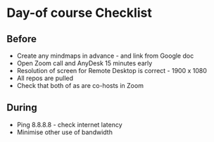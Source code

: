 # Day-of course Checklist

## Before

* Create any mindmaps in advance - and link from Google doc
* Open Zoom call and AnyDesk 15 minutes early
* Resolution of screen for Remote Desktop is correct - 1900 x 1080
* All repos are pulled
* Check that both of as are co-hosts in Zoom

## During

* Ping 8.8.8.8 - check internet latency
* Minimise other use of bandwidth

